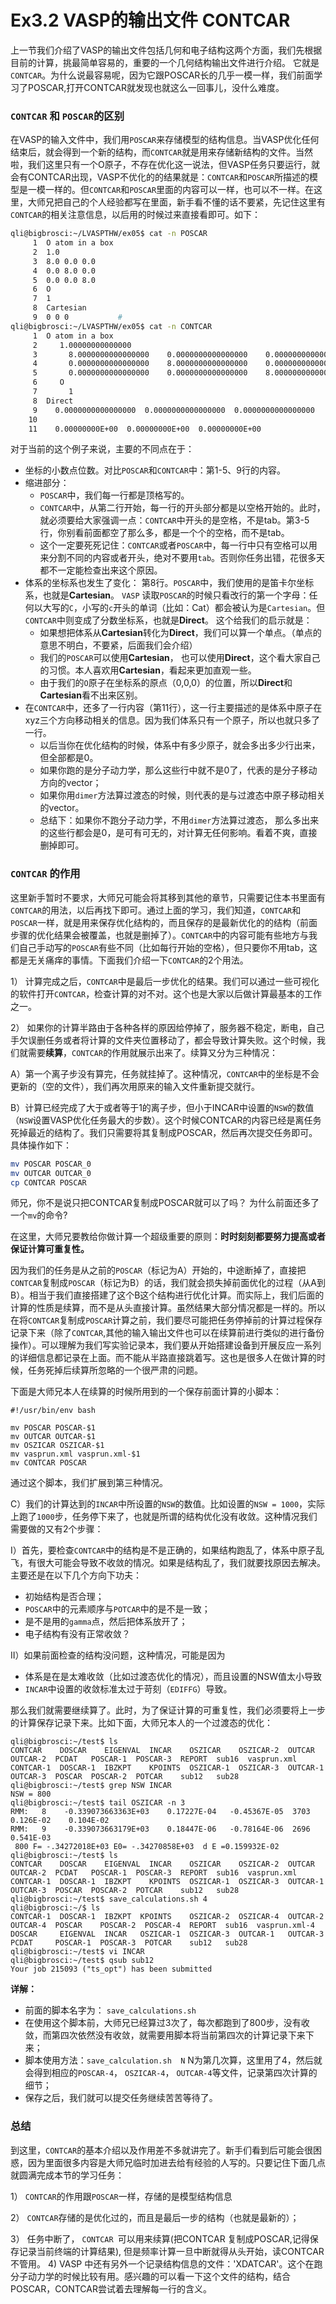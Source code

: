 # Ex3.2 VASP的输出文件 CONTCAR

上一节我们介绍了VASP的输出文件包括几何和电子结构这两个方面，我们先根据目前的计算，挑最简单容易的，重要的一个几何结构输出文件进行介绍。
它就是`CONTCAR`。为什么说最容易呢，因为它跟POSCAR长的几乎一模一样，我们前面学习了POSCAR,打开CONTCAR就发现也就这么一回事儿，没什么难度。


### `CONTCAR` 和 `POSCAR`的区别

在VASP的输入文件中，我们用`POSCAR`来存储模型的结构信息。当VASP优化任何结束后，就会得到一个新的结构，而`CONTCAR`就是用来存储新结构的文件。当然啦，我们这里只有一个O原子，不存在优化这一说法，但VASP任务只要运行，就会有CONTCAR出现，VASP不优化的的结果就是：`CONTCAR`和`POSCAR`所描述的模型是一模一样的。但`CONTCAR`和`POSCAR`里面的内容可以一样，也可以不一样。在这里，大师兄把自己的个人经验都写在里面，新手看不懂的话不要紧，先记住这里有`CONTCAR`的相关注意信息，以后用的时候过来直接看即可。如下：

```bash
qli@bigbrosci:~/LVASPTHW/ex05$ cat -n POSCAR 
     1	O atom in a box 
     2	1.0            
     3	8.0 0.0 0.0   
     4	0.0 8.0 0.0  
     5	0.0 0.0 8.0 
     6	O          
     7	1         
     8	Cartesian
     9	0 0 0           #
qli@bigbrosci:~/LVASPTHW/ex05$ cat -n CONTCAR 
     1	O atom in a box                         
     2	   1.00000000000000     
     3	     8.0000000000000000    0.0000000000000000    0.0000000000000000
     4	     0.0000000000000000    8.0000000000000000    0.0000000000000000
     5	     0.0000000000000000    0.0000000000000000    8.0000000000000000
     6	   O 
     7	     1
     8	Direct
     9	  0.0000000000000000  0.0000000000000000  0.0000000000000000
    10	 
    11	  0.00000000E+00  0.00000000E+00  0.00000000E+00
```

对于当前的这个例子来说，主要的不同点在于：

* 坐标的小数点位数。对比`POSCAR`和`CONTCAR`中：第1-5、9行的内容。
* 缩进部分：
  * `POSCAR`中，我们每一行都是顶格写的。
  * `CONTCAR`中，从第二行开始，每一行的开头部分都是以空格开始的。此时，就必须要给大家强调一点：`CONTCAR`中开头的是空格，不是tab。第3-5行，你别看前面都空了那么多，都是一个个的空格，而不是tab。
  * 这个一定要死死记住：`CONTCAR`或者`POSCAR`中，每一行中只有空格可以用来分割不同的内容或者开头，绝对不要用`tab`。否则你任务出错，花很多天都不一定能检查出来这个原因。
* 体系的坐标系也发生了变化： 第8行。`POSCAR`中，我们使用的是笛卡尔坐标系，也就是**Cartesian**。 `VASP` 读取`POSCAR`的时候只看改行的第一个字母：任何以大写的`C`，小写的`c`开头的单词（比如：Cat）都会被认为是`Cartesian`。但`CONTCAR`中则变成了分数坐标系，也就是**Direct**。 这个给我们的启示就是：
  * 如果想把体系从**Cartesian**转化为**Direct**，我们可以算一个单点。（单点的意思不明白，不要紧，后面我们会介绍）
  * 我们的`POSCAR`可以使用**Cartesian**， 也可以使用**Direct**，这个看大家自己的习惯。本人喜欢用**Cartesian**，看起来更加直观一些。
  * 由于我们的`O`原子在坐标系的原点（0,0,0）的位置，所以**Direct**和**Cartesian**看不出来区别。
* 在`CONTCAR`中，还多了一行内容（第11行），这一行主要描述的是体系中原子在xyz三个方向移动相关的信息。因为我们体系只有一个原子，所以也就只多了一行。
  * 以后当你在优化结构的时候，体系中有多少原子，就会多出多少行出来，但全部都是0。
  * 如果你跑的是分子动力学，那么这些行中就不是0了，代表的是分子移动方向的vector；
  * 如果你用`dimer`方法算过渡态的时候，则代表的是与过渡态中原子移动相关的vector。
  * 总结下：如果你不跑分子动力学，不用`dimer`方法算过渡态， 那么多出来的这些行都会是0，是可有可无的，对计算无任何影响。看着不爽，直接删掉即可。

### `CONTCAR` 的作用

这里新手暂时不要求，大师兄可能会将其移到其他的章节，只需要记住本书里面有`CONTCAR`的用法，以后再找下即可。通过上面的学习，我们知道，`CONTCAR`和`POSCAR`一样，就是用来保存优化结构的，而且保存的是最新优化的的结构（前面步骤的优化结果会被覆盖，也就是删掉了）。`CONTCAR`中的内容可能有些地方与我们自己手动写的`POSCAR`有些不同（比如每行开始的空格），但只要你不用tab，这都是无关痛痒的事情。下面我们介绍一下`CONTCAR`的2个用法。

1） 计算完成之后，`CONTCAR`中是最后一步优化的结果。我们可以通过一些可视化的软件打开`CONTCAR`，检查计算的对不对。这个也是大家以后做计算最基本的工作之一。

2） 如果你的计算半路由于各种各样的原因给停掉了，服务器不稳定，断电，自己手欠误删任务或者将计算的文件夹位置移动了，都会导致计算失败。这个时候，我们就需要**续算**，`CONTCAR`的作用就展示出来了。续算又分为三种情况：

A）第一个离子步没有算完，任务就挂掉了。这种情况，`CONTCAR`中的坐标是不会更新的（空的文件），我们再次用原来的输入文件重新提交就行。

B）计算已经完成了大于或者等于1的离子步，但小于INCAR中设置的`NSW`的数值（`NSW`设置VASP优化任务最大的步数）。这个时候CONTCAR的内容已经是离任务死掉最近的结构了。我们只需要将其复制成POSCAR，然后再次提交任务即可。具体操作如下：

```bash
mv POSCAR POSCAR_0
mv OUTCAR OUTCAR_0
cp CONTCAR POSCAR 
```

师兄，你不是说只把CONTCAR复制成POSCAR就可以了吗？ 为什么前面还多了一个`mv`的命令?

在这里，大师兄要教给你做计算一个超级重要的原则：**时时刻刻都要努力提高或者保证计算可重复性。**

因为我们的任务是从之前的`POSCAR`（标记为A）开始的，中途断掉了，直接把`CONTCAR`复制成`POSCAR`（标记为B）的话，我们就会损失掉前面优化的过程（从A到B）。相当于我们直接搭建了这个B这个结构进行优化计算。而实际上，我们后面的计算的性质是续算，而不是从头直接计算。虽然结果大部分情况都是一样的。所以在将`CONTCAR`复制成`POSCAR`计算之前，我们要尽可能把任务停掉前的计算过程保存记录下来（除了`CONTCAR`,其他的输入输出文件也可以在续算前进行类似的进行备份操作）。可以理解为我们写实验记录本，我们要从开始搭建设备到开展反应一系列的详细信息都记录在上面。而不能从半路直接跳着写。这也是很多人在做计算的时候，任务死掉后续算所忽略的一个很严肃的问题。

下面是大师兄本人在续算的时候所用到的一个保存前面计算的小脚本：

```shell
#!/usr/bin/env bash

mv POSCAR POSCAR-$1
mv OUTCAR OUTCAR-$1
mv OSZICAR OSZICAR-$1
mv vasprun.xml vasprun.xml-$1
mv CONTCAR POSCAR
```

通过这个脚本，我们扩展到第三种情况。

C）我们的计算达到的`INCAR`中所设置的`NSW`的数值。比如设置的`NSW = 1000`，实际上跑了`1000`步，任务停下来了，也就是所谓的结构优化没有收敛。这种情况我们需要做的又有2个步骤：

I）首先，要检查`CONTCAR`中的结构是不是正确的，如果结构跑乱了，体系中原子乱飞，有很大可能会导致不收敛的情况。如果是结构乱了，我们就要找原因去解决。主要还是在以下几个方向下功夫：

* 初始结构是否合理；
* `POSCAR`中的元素顺序与`POTCAR`中的是不是一致；
* 是不是用的`gamma`点，然后把体系放开了；
* 电子结构有没有正常收敛？

II）如果前面检查的结构没问题，这种情况，可能是因为

* 体系是在是太难收敛（比如过渡态优化的情况），而且设置的NSW值太小导致
* `INCAR`中设置的收敛标准太过于苛刻（`EDIFFG`）导致。

那么我们就需要继续算了。此时，为了保证计算的可重复性，我们必须要将上一步的计算保存记录下来。比如下面，大师兄本人的一个过渡态的优化：

```
qli@bigbrosci:~/test$ ls
CONTCAR    DOSCAR    EIGENVAL  INCAR    OSZICAR    OSZICAR-2  OUTCAR    OUTCAR-2  PCDAT   POSCAR-1  POSCAR-3  REPORT  sub16  vasprun.xml
CONTCAR-1  DOSCAR-1  IBZKPT    KPOINTS  OSZICAR-1  OSZICAR-3  OUTCAR-1  OUTCAR-3  POSCAR  POSCAR-2  POTCAR    sub12   sub28
qli@bigbrosci:~/test$ grep NSW INCAR
NSW = 800
qli@bigbrosci:~/test$ tail OSZICAR -n 3 
RMM:   8    -0.339073663363E+03    0.17227E-04   -0.45367E-05  3703   0.126E-02    0.104E-02
RMM:   9    -0.339073663179E+03    0.18447E-06   -0.78164E-06  2696   0.541E-03
 800 F= -.34272018E+03 E0= -.34270858E+03  d E =0.159932E-02
qli@bigbrosci:~/test$ ls
CONTCAR    DOSCAR    EIGENVAL  INCAR    OSZICAR    OSZICAR-2  OUTCAR    OUTCAR-2  PCDAT   POSCAR-1  POSCAR-3  REPORT  sub16  vasprun.xml
CONTCAR-1  DOSCAR-1  IBZKPT    KPOINTS  OSZICAR-1  OSZICAR-3  OUTCAR-1  OUTCAR-3  POSCAR  POSCAR-2  POTCAR    sub12   sub28
qli@bigbrosci:~/test$ save_calculations.sh 4
qli@bigbrosci:~/$ ls
CONTCAR-1  DOSCAR-1  IBZKPT  KPOINTS    OSZICAR-2  OSZICAR-4  OUTCAR-2  OUTCAR-4  POSCAR    POSCAR-2  POSCAR-4  REPORT  sub16  vasprun.xml-4
DOSCAR     EIGENVAL  INCAR   OSZICAR-1  OSZICAR-3  OUTCAR-1   OUTCAR-3  PCDAT     POSCAR-1  POSCAR-3  POTCAR    sub12   sub28
qli@bigbrosci:~/test$ vi INCAR
qli@bigbrosci:~/test$ qsub sub12
Your job 215093 ("ts_opt") has been submitted

```

**详解：**

* 前面的脚本名字为： `save_calculations.sh`
* 在使用这个脚本前，大师兄已经算过3次了，每次都跑到了800步，没有收敛，而第四次依然没有收敛，就需要用脚本将当前第四次的计算记录下来下来；
* 脚本使用方法：`save_calculation.sh  N`  N为第几次算，这里用了4，然后就会得到相应的`POSCAR-4`， `OSZICAR-4`， `OUTCAR-4`等文件，记录第四次计算的细节；
* 保存之后，我们就可以提交任务继续苦苦等待了。


### 总结

到这里，`CONTCAR`的基本介绍以及作用差不多就讲完了。新手们看到后可能会很困惑，因为里面很多内容是大师兄临时加进去给有经验的人写的。只要记住下面几点就圆满完成本节的学习任务：

1） `CONTCAR`的作用跟`POSCAR`一样，存储的是模型结构信息

2） `CONTCAR`存储的是优化过的，而且是最后一步的结构（也就是最新的）；

3）  任务中断了， `CONTCAR `可以用来续算(把CONTCAR 复制成POSCAR,记得保存记录当前终端的计算结果), 但是频率计算一旦中断就得从头开始，读CONTCAR不管用。
4)  VASP 中还有另外一个记录结构信息的文件：'XDATCAR'。这个在跑分子动力学的时候比较有用。感兴趣的可以看一下这个文件的结构，结合POSCAR，CONTCAR尝试着去理解每一行的含义。
